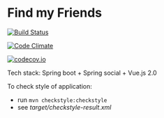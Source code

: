 # Find my Friends

[![Build Status](https://travis-ci.org/krzykrucz/FindYourFriends.svg?branch=master)](https://travis-ci.org/krzykrucz/FindYourFriends)

[![Code Climate](https://codeclimate.com/github/krzykrucz/FindYourFriends/badges/gpa.svg)](https://codeclimate.com/github/krzykrucz/FindYourFriends)

[![codecov.io](http://codecov.io/github/krzykrucz/FindYourFriends/coverage.svg?branch=master)](http://codecov.io/github/krzykrucz/FindYourFriends?branch=master)

Tech stack: Spring boot + Spring social + Vue.js 2.0

To check style of application:
 - run `mvn checkstyle:checkstyle` 
 - see _target/checkstyle-result.xml_
